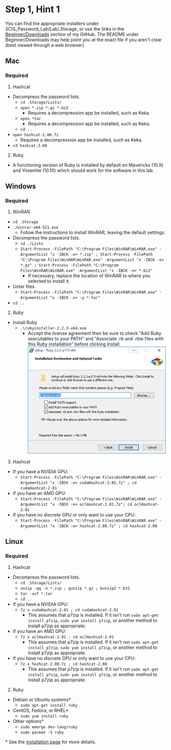 # Step 1, Hint 1  
You can find the appropriate installers under SCIS_Password_Lab/Lab/.Storage, or use the links in the [Beginner/Downloads](https://github.com/JonZeolla/Lab/tree/PasswordCracking/Beginner/Downloads) section of my GitHub.  The README under Beginner/Downloads may help point you at the exact file if you aren't clear (best viewed through a web browser).  

## Mac  
### Required  
1. Hashcat  
  * Decompress the password lists.  
    * `cd .Storage/Lists/`  
    * `open *.zip *.gz *.bz2`  
      * Requires a decompression app be installed, such as Keka.  
    * `open *tar`  
      * Requires a decompression app be installed, such as Keka.  
    * `cd ..`  
  * `open hashcat-2.00.7z`  
    * Requires a decompression app be installed, such as Keka.
  * `cd hashcat-2.00`  
2. Ruby  
  * A functioning version of Ruby is installed by default on Mavericks (10.9) and Yosemite (10.10) which should work for the software in this lab.  


## Windows  
### Required  
1. WinRAR  
  * `cd .Storage`  
  * `./winrar-x64-521.exe`  
    * Follow the instructions to install WinRAR, leaving the default settings.  
  * Decompress the password lists.  
    * `cd ./Lists`  
    * `Start-Process -FilePath "C:\Program Files\WinRAR\WinRAR.exe" -ArgumentList "x -IBCK -o+ *.zip" ; Start-Process -FilePath "C:\Program Files\WinRAR\WinRAR.exe" -ArgumentList "x -IBCK -o+ *.gz" ; Start-Process -FilePath "C:\Program Files\WinRAR\WinRAR.exe" -ArgumentList "x -IBCK -o+ *.bz2"`  
      * If necessary, replace the location of WinRAR to where you selected to install it.   
  * Untar files  
    * `Start-Process -FilePath "C:\Program Files\WinRAR\WinRAR.exe" -ArgumentList "x -IBCK -o+ -y *.tar"`  
  * `cd ..`  
2. Ruby
  * Install Ruby  
    * `.\rubyinstaller-2.2.3-x64.exe`  
      * Accept the license agreement then be sure to check "Add Ruby executables to your PATH" and "Associate .rb and .rbw files with this Ruby installation" before clicking Install.  
![Step1-Hint1_Windows_1.png](https://raw.githubusercontent.com/JonZeolla/Lab/PasswordCracking/Beginner/.Screenshots/Step1-Hint1_Windows_1.png)  
3. Hashcat  
  * If you have a NVIDIA GPU:  
    * `Start-Process -FilePath "C:\Program Files\WinRAR\WinRAR.exe" -ArgumentList "x -IBCK -o+ cudaHashcat-2.01.7z" ; cd cudaHashcat-2.01`  
  * If you have an AMD GPU:  
    * `Start-Process -FilePath "C:\Program Files\WinRAR\WinRAR.exe" -ArgumentList "x -IBCK -o+ oclHashcat-2.01.7z"; cd oclHashcat-2.01`  
  * If you have no discrete GPU or only want to use your CPU:
    * `Start-Process -FilePath "C:\Program Files\WinRAR\WinRAR.exe" -ArgumentList "x -IBCK -o+ hashcat-2.00.7z" ; cd hashcat-2.00`  


## Linux  
### Required  
1. Hashcat  
  * Decompress the password lists.  
    * `cd .Storage/Lists/`  
    * `unzip -qq -n *.zip ; gunzip *.gz ; bunzip2 *.bz2`  
    * `tar -xvf *.tar`  
    * `cd ..`  
  * If you have a NVIDIA GPU:  
    * `7z x cudaHashcat-2.01 ; cd cudaHashcat-2.01`  
      * This assumes that p7zip is installed.  If it isn't run `sudo apt-get install p7zip`, `sudo yum install p7zip`, or another method to install p7zip as appropriate.  
  * If you have an AMD GPU:  
    * `7z x oclHashcat-2.01 ; cd oclHashcat-2.01`  
      * This assumes that p7zip is installed.  If it isn't run `sudo apt-get install p7zip`, `sudo yum install p7zip`, or another method to install p7zip as appropriate.  
  * If you have no discrete GPU or only want to use your CPU:  
    * `7z x hashcat-2.00.7z ; cd hashcat-2.00`  
      * This assumes that p7zip is installed.  If it isn't run `sudo apt-get install p7zip`, `sudo yum install p7zip`, or another method to install p7zip as appropriate.  
2. Ruby  
  * Debian or Ubuntu systems\*  
    * `sudo apt-get install ruby`  
  * CentOS, Fedora, or RHEL\*  
    * `sudo yum install ruby`  
  * Other options\*  
    * `sudo emerge dev-lang/ruby`  
    * `sudo pacman -S ruby`  

\* See the [installation page](https://www.ruby-lang.org/en/documentation/installation/) for more details.  

